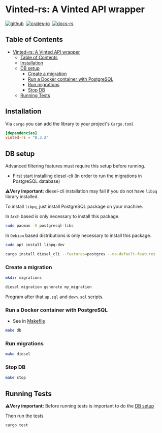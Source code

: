 # Vinted-rs: A Vinted API wrapper

[![github]](https://github.com/TuTarea/vinted-rs/)&ensp;[![crates-io]](https://crates.io/crates/vinted-rs)&ensp;[![docs-rs]](https://docs.rs/vinted-rs/latest/vinted_rs/)

[github]: https://img.shields.io/badge/github-8da0cb?style=for-the-badge&labelColor=555555&logo=github
[crates-io]: https://img.shields.io/badge/crates.io-fc8d62?style=for-the-badge&labelColor=555555&logo=rust
[docs-rs]: https://img.shields.io/badge/docs.rs-66c2a5?style=for-the-badge&labelColor=555555&logo=docs.rs

## Table of Contents

- [Vinted-rs: A Vinted API wrapper](#vinted-rs-a-vinted-api-wrapper)
  - [Table of Contents](#table-of-contents)
  - [Installation](#installation)
  - [DB setup](#db-setup)
    - [Create a migration](#create-a-migration)
    - [Run a Docker container with PostgreSQL](#run-a-docker-container-with-postgresql)
    - [Run migrations](#run-migrations)
    - [Stop DB](#stop-db)
  - [Running Tests](#running-tests)

## Installation

Via `cargo` you can add the library to your project's `Cargo.toml`

```toml
[dependencies]
vinted-rs = "0.3.2"
```

## DB setup

Advanced filtering features must require this setup before running.

- First start installing diesel-cli (in order to run the migrations in PostgreSQL database)

⚠️**Very important:** diesel-cli installation may fail if you do not have `libpq` library installed.

To install `libpq`, just install PostgreSQL package on your machine.

In `Arch` based is only necessary to install this package.

```bash
sudo pacman -S postgresql-libs
```

In `Debian` based distributions is only necessary to install this package.

```bash
sudo apt install libpq-dev
```

```bash
cargo install diesel_cli --features=postgres --no-default-features
```

### Create a migration

```bash
mkdir migrations
```

```bash
diesel migration generate my_migration
```

Program after that `up.sql` and `down.sql` scripts.

### Run a Docker container with PostgreSQL

- See in [Makefile](https://github.com/TuTarea/vinted-rs/blob/main/Makefile)

```bash
make db
```

### Run migrations

```bash
make diesel
```

### Stop DB

```bash
make stop
```

## Running Tests

⚠️**Very important:** Before running tests is important to do the [DB setup](#db-setup)

Then run the tests

```bash
cargo test
```
